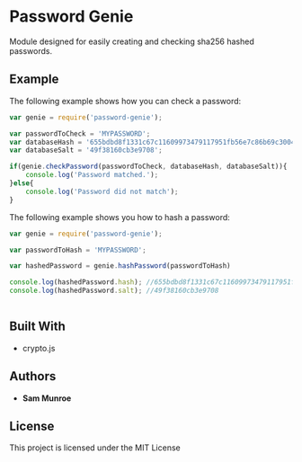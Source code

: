 # Password Genie

Module designed for easily creating and checking sha256 hashed passwords. 

## Example

The following example shows how you can check a password:

```js
var genie = require('password-genie');

var passwordToCheck = 'MYPASSWORD';
var databaseHash = '655bdbd8f1331c67c11609973479117951fb56e7c86b69c30048fda8241c92fb';
var databaseSalt = '49f38160cb3e9708';

if(genie.checkPassword(passwordToCheck, databaseHash, databaseSalt)){
    console.log('Password matched.');
}else{
    console.log('Password did not match');
}
```

The following example shows you how to hash a password:

```js
var genie = require('password-genie');

var passwordToHash = 'MYPASSWORD';

var hashedPassword = genie.hashPassword(passwordToHash)

console.log(hashedPassword.hash); //655bdbd8f1331c67c11609973479117951fb56e7c86b69c30048fda8241c92fb
console.log(hashedPassword.salt); //49f38160cb3e9708



```



## Built With

* crypto.js


## Authors

* **Sam Munroe**

## License

This project is licensed under the MIT License